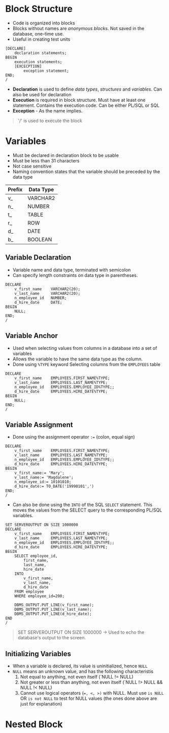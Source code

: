 # Block Structure
- Code is organized into blocks
- Blocks without names are *anonymous blocks*. Not saved in the database, one-time use.
- Useful in creating test units
```PL/SQL
[DECLARE]
	declaration statements;
BEGIN
	execution statements;
	[EXCECPTION]
		exception statement;
END;
/
```
- **Declaration** is used to define *data types*, *structures* and *variables*. Can also be used for declaration
- **Execution** is required in block structure. Must have at least one statement. Contains the execution code. Can be either PL/SQL or SQL
- **Exception** - As the name implies.
> '/' is used to execute the block

# Variables
- Must be declared in declaration block to be usable
- Must be less than 31 characters
- Not case sensitive
- Naming convention states that the variable should be preceded by the data type

| **Prefix** | **Data Type** |
| ---------- | ------------- |
| v_         | VARCHAR2      |
| n_         | NUMBER        |
| t_         | TABLE         |
| r_         | ROW           |
| d_         | DATE          |
| b_         | BOOLEAN       |
## Variable Declaration
- Variable name and data type, terminated with semicolon
- Can specify length constraints on data type in parentheses.
```PL/SQL
DECLARE
	v_first_name    VARCHAR2(20);
	v_last_name     VARCHAR2(20);
	n_employee_id   NUMBER;
	d_hire_date     DATE;
BEGIN
	NULL;
END;
/
```

## Variable Anchor
- Used when selecting values from columns in a database into a set of variables
- Allows the variable to have the same data type as the column.
- Done using `%TYPE` keyword
Selecting columns from the `EMPLOYEES` table
```PL/SQL
DECLARE
	v_first_name    EMPLOYEES.FIRST_NAME%TYPE;
	v_last_name     EMPLOYEES.LAST_NAME%TYPE;
	n_employee_id   EMPLOYEES.EMPLOYEE_ID%TYPE;;
	d_hire_date     EMPLOYEES.HIRE_DATE%TYPE;
BEGIN
	NULL;
END;
/
```

## Variable Assignment
- Done using the assignment operator `:=`  (colon, equal sign)
```PL/SQL
DECLARE
	v_first_name    EMPLOYEES.FIRST_NAME%TYPE;
	v_last_name     EMPLOYEES.LAST_NAME%TYPE;
	n_employee_id   EMPLOYEES.EMPLOYEE_ID%TYPE;;
	d_hire_date     EMPLOYEES.HIRE_DATE%TYPE;
BEGIN
	v_first_name:= 'Mary';
	v_last_name:= 'Magdalene';
	n_employee_id:= 10101010;
	d_hire_date:= TO_DATE('19990101',')
END;
/
```

- Can also be done using the `INTO` of the SQL `SELECT` statement. This moves the values from the SELECT query to the corresponding PL/SQL variables.
```PL/SQL
SET SERVEROUTPUT ON SIZE 1000000
DECLARE
	v_first_name    EMPLOYEES.FIRST_NAME%TYPE;
	v_last_name     EMPLOYEES.LAST_NAME%TYPE;
	n_employee_id   EMPLOYEES.EMPLOYEE_ID%TYPE;;
	d_hire_date     EMPLOYEES.HIRE_DATE%TYPE;
BEGIN
	SELECT employee_id,
		first_name,
		last_name,
		hire_date
	INTO
		v_first_name,
		v_last_name,
		d_hire_date
	FROM employee
	WHERE employee_id=200;
	
	DBMS_OUTPUT.PUT_LINE(v_first_name);
	DBMS_OUTPUT.PUT_LINE(v_last_name);
	DBMS_OUTPUT.PUT_LINE(d_hire_date);
END
/
```
> SET SERVEROUTPUT ON SIZE 1000000  -> Used to echo the database's output to the screen.

## Initializing Variables
- When a variable is declared, its value is uninitialized, hence `NULL`
- `NULL` means an unknown value, and has the following characteristis
	1. Not equal to anything, not even itself (`NULL != NULL)
	2. Not greater or less than anything, not even itself (`NULL !> NULL && NULL !< NULL)
	3. Cannot use logical operators (`=, <, >)` with NULL. Must use `is NULL` OR `is not NULL` to test for NULL values (the ones done above are just for explanation)

# Nested Block
